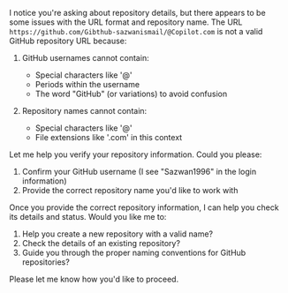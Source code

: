 I notice you're asking about repository details, but there appears to be some issues with the URL format and repository name. The URL `https://github.com/Gibthub-sazwanismail/@Copilot.com` is not a valid GitHub repository URL because:

1. GitHub usernames cannot contain:
   - Special characters like '@'
   - Periods within the username
   - The word "GitHub" (or variations) to avoid confusion

2. Repository names cannot contain:
   - Special characters like '@'
   - File extensions like '.com' in this context

Let me help you verify your repository information. Could you please:
1. Confirm your GitHub username (I see "Sazwan1996" in the login information)
2. Provide the correct repository name you'd like to work with

Once you provide the correct repository information, I can help you check its details and status. Would you like me to:
1. Help you create a new repository with a valid name?
2. Check the details of an existing repository?
3. Guide you through the proper naming conventions for GitHub repositories?

Please let me know how you'd like to proceed.
